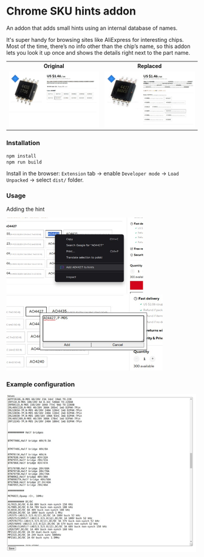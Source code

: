 # Chrome SKU hints addon

An addon that adds small hints using an internal database of names.

It's super handy for browsing sites like AliExpress for interesting chips.
Most of the time, there’s no info other than the chip’s name,
so this addon lets you look it up once and shows the details right next to the part name.

<table>
    <tr>
        <th>Original</th>
        <th>Replaced</th>
    </tr>
    <tr>
        <td>
            <a href=".docs/original1.jpg"><img src=".docs/original1.jpg" alt="original1" width="300"/></a>
        </td>
        <td>
            <a href=".docs/replaced1.jpg"><img src=".docs/replaced1.jpg" alt="replaced1" width="300"/></a>      
        </td>
    </tr>
</table>

### Installation

```shell
npm install
npm run build
```

Install in the browser: `Extension` tab -> enable `Developer mode` -> `Load Unpacked` -> select `dist/` folder.

### Usage

Adding the hint

<a href=".docs/adding1.jpg"><img src=".docs/adding1.jpg" alt="adding1" height="200"/></a>
<a href=".docs/adding2.jpg"><img src=".docs/adding2.jpg" alt="adding2" height="200"/></a>

### Example configuration

<a href=".docs/config1.jpg"><img src=".docs/config1.jpg" alt="config1" width="500"/></a>
